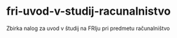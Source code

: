 # fri-uvod-v-studij-racunalnistvo
Zbirka nalog za uvod v študij na FRIju pri predmetu računalništvo
